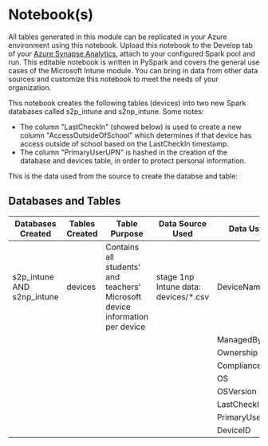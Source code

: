 # Notebook(s)
All tables generated in this module can be replicated in your Azure environment using this notebook. Upload this notebook to the Develop tab of your [Azure Synapse Analytics](https://azure.microsoft.com/en-us/services/synapse-analytics/), attach to your configured Spark pool and run. This editable notebook is written in PySpark and covers the general use cases of the Microsoft Intune module. You can bring in data from other data sources and customize this notebook to meet the needs of your organization.

This notebook creates the following tables (devices) into two new Spark databases called s2p_intune and s2np_intune. Some notes: 
 - The column "LastCheckIn" (showed below) is used to create a new column "AccessOutsideOfSchool" which determines if that device has access outside of school based on the LastCheckIn timestamp. 
 - The column "PrimaryUserUPN" is hashed in the creation of the database and devices table, in order to protect personal information.
 
 This is the data used from the source to create the databse and table:

## Databases and Tables
| Databases Created | Tables Created | Table Purpose | Data Source Used | Data Used |
| --- | --- | --- | --- | --- |
| s2p_intune AND s2np_intune | devices | Contains all students' and teachers' Microsoft device information per device | stage 1np Intune data: devices/\*.csv | DeviceName |
|  |  |  |  | ManagedBy |
|  |  |  |  | Ownership |
|  |  |  |  | Compliance |
|  |  |  |  | OS |
|  |  |  |  | OSVersion |
|  |  |  |  | LastCheckIn |
|  |  |  |  | PrimaryUserUPN |
|  |  |  |  | DeviceID |
